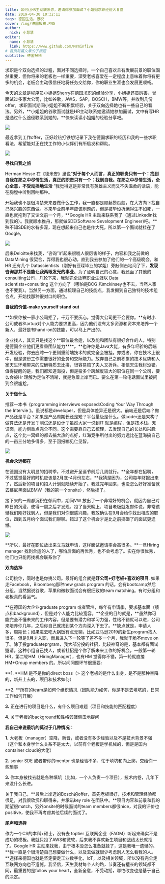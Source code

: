 ```yaml
---
title: 如何让HR主动联系你，邀请你参加面试？小姐姐求职经验大复盘
date: 2019-04-30 10:32:11
tags: 德国生活，报税
cover: /img/德国报税.PNG
author: 
  nick: 小慧慧
editor:
  name: 小慧慧
  link: https://www.github.com/Mrminfive
# 首页每篇文章的子标题
subtitle: 德国报税
---
```


求职是个双向选择的过程，面对不同选择时，一个自己喜欢且有发展前景的职位固然重要，但你将来的老板也一样重要，深受老板喜爱在一定程度上意味着你将有更多的机会，老板会主动很信任地将任务交给你，你的职业生涯也会发展更顺畅。

  

今天的文章是程序员小姐姐Sherry在德国求职的经验分享，小姐姐还蛮厉害，曾面试过多家大公司，比如谷歌，AWS，SAP，BOSCH，BMW等，并收到几份offer，求职面试期间小姐姐不断积累经验，关于双向选择她也有一些自己的看法。另外，**小姐姐的谷歌面试就是HR主动联系她邀请她参加面试，文中有写HR是通过什么途径联系到她的，**快来读读小姐姐的经验分享吧。

  

![](https://mmbiz.qpic.cn/mmbiz_png/rW3MWnUicJ7cicGnOgEBdiaYHdVoXuw9m9jnGO5NuicAdGJQVp1ibNbGKC0tD32hzteG19vYyZUcPcibYEwfCm1Qj2UQ/640?wx_fmt=png)

  

  

最近拿到工作offer，正好趁热打铁想记录下我在德国求职的经历和我的一些求职看法，希望能对正在找工作的小伙伴们有所启发和帮助。  

![](https://mmbiz.qpic.cn/mmbiz_jpg/rW3MWnUicJ7d9ry5fxfbibTI4wT3k9icYJBZgLmpL9ysaNmJKafo5RxtiaIOGt5259tiagNZRy8KzyeYiavZics4INWibA/640?wx_fmt=jpeg)  

**寻找自我之旅**

  

Herman Hesse 在《德米安》里说”**对于每个人而言，真正的职责只有一个：找到自我在那之中尽情生活，真正的职责只有一个：找到自我。在那之中尽情生活，全心全意，不受动摇地生活** ”我觉得这是非常具有英雄主义而又不失温柔的话语，能在胸膛中听到回响那种。

  

开始我也不是很清楚未来要做什么工作，我一直都是顺藤摸瓜般，在大方向下找自己感兴趣的东西做。本来毕业前半年应该刷题的，但是被毕设折磨得生不如死，一直也就拖到了交论文前一个月，**Google HR 主动来联系我了（通过Linkedin找到我的）。我就顺水推舟，那就做SDE(Software Sevelopment Engineer)吧。**殊不知SDE的水有多深，现在想起来自己也是作大死。所以第一个面试就挂在了Google。

  

![](https://mmbiz.qpic.cn/mmbiz_jpg/rW3MWnUicJ7d9ry5fxfbibTI4wT3k9icYJBPBkSp9HFml0HIfedewu4k89hiagPYiciciapMjqnDwOzoS9OibOGoUDGP6Q/640?wx_fmt=jpeg)

  

后来Deloitte来找我，“咨询”听起来很唬人很厉害的样子，内容和我之前做的DataMining 很契合，弄得我也很心动。直到我去参加了他们的一个高级晚会，和HR 还有几个 Datascientists（刚好有亚琛毕业的学姐）旁敲侧击地问了下，**发现咨询那并不是能让我两眼发光的事业**。为了证明自己的心意，我还面了其他的consulting公司，几轮下来，我就完全放弃职业生涯以 Data scientists+consulting 这个方向了（哪怕是BCG 和mckinsey也不去，当然人家也不要我）。当然另一方面，通过梳理自己的技能点，我发掘到自己独特的技术组合点，开始找那种很对口的职位。

  

**自我的价值-make yourself stand out**

  

**如果你被一家小公司拒了，千万不要灰心，觉得大公司更不会要你。**有时小公司或者Startup对个人能力要求更高，因为他们没有太多资源和资本来培养一个新人，最好是有hand-on的技能，可以马上产出的。

  

企业找人，其实只是找这个**职位最合适，以及能和团队有很好合作的人，特别是德国企业他们更看重团队能力****。**也许你是Java大佬，有多年经验的后端开发经验，你去应聘一个更侧重前端技术的就完全会被挂。亦或者，你在技术上很牛，但是这份工作需要很好的业务和交际能力。放弃自己之前积累的技术优势和人家天生环境带来的应酬特质去比拼，很容易赔了夫人又折兵。相信天生我材没错。值得提醒的是，我们都知道海投，但是投多个跨越度较大的职位在同一个公司，要么会被Hr 理解为定位不清晰，就是急着上岸而已。要么在第一轮电话面试里被问到会很尴尬。

  

**关于做什么**

  

推荐一本书《programming interviews exposed:Coding Your Way Through the Intervie 》。虽说都是developer，但是具体差异还是很大。前端还是后端？做产品还是平台？如果是产品周期长还是短？平台量级是什么。做coder还是架构？做算法还是开发？测试还是设计？虽然大家一说到IT 就是编程，但是技术栈，知识面，能力侧重点完全不同。这个需要靠自己去梳理，去发现自己的长处和兴趣点，这个比一窝蜂的都去搞大热的点好，红海竞争所付出的努力远比在蓝海搞自己的一亩三分地多得多，至于回报嘛见仁见智。

  

![](https://mmbiz.qpic.cn/mmbiz_jpg/rW3MWnUicJ7d9ry5fxfbibTI4wT3k9icYJBb5BPLUcywWIIic7R0dkZEIufhhhL4MK1Guhkb2oSiaf4v9FOibltlK0xw/640?wx_fmt=jpeg)

  

**机会永远都在**

在德国没有太明显的招聘季，不过避开圣诞节前后几周就行。**全年都在招聘，不过感觉最好的时机应该是2月底-4月份左右，**我猜是因为，公司每年财报出来了，然后新的项目和招人计划就陆续开始了。我过完年回来，也没怎么好好准备就去慕尼黑面试BMW（我的第一个onsite），然后挂了。

  

接下来的一周都沉积在郁闷中，期间VW 放出了一个非常好的机会，就因为自己对昨日的沉浸，使得一周之后才发现。投了当天晚上，项目老板就发邮件说，非常遗憾我们刚好找到人，但是我们对你很感兴趣，我敢确认在9月会给你找出相应的职位，四到五月约个面试我们聊聊。错过了这个机会才是比之前搞砸了的面试更遗憾。

  

![](https://mmbiz.qpic.cn/mmbiz_jpg/rW3MWnUicJ7d9ry5fxfbibTI4wT3k9icYJBG96aBxx8fN5pN4pWD0dZNlphUGqUNg0XCtAgQB9JHluxRuRuicrcBbQ/640?wx_fmt=jpeg)

  

**所以，最好在职位放出来立马就申请，这样面试邀请率会高很多。**一旦Hiring manager 找到合适的人了，哪怕后面的再优秀，也不会考虑了。实在你很优秀，他们也只能再找机会联系你了

  

**双向选择**

  

公司挑你，同时也是你挑公司。最好的组合就是**好公司+好老板+喜欢的项目**. 如果走Facebook，Bloomberg那种new grads program 的话，会有bootcamp然后分组。当然据说谷歌，苹果和微软面试会有很细致的team matching。有时分组和老板真的看运气。

**在德国的大企业graduate program 或者管培，每年有申请季，要求基本面（绩点和background），但是对个人能力比较宽容。**企业的目的就是，**虽然你可能完全不懂未来的工作内容，但是要有潜力和学习力强，性格不错就可以进，公司来培养你几年，之后你自己就找到某个方向深入下去了。**缺点就是，申请人多，周期长；如果进去吃大锅饭有点无聊。比如亚马逊2019的新生program找人很多，但是9月才入职，而且进入下一轮等了差不多一个月，我就干脆不move on了。除了投graduateprgram，我大部分投的社招，比较神奇的是，基本都有面试邀请。这种小组自己找人，或者社招是个你了解未来工作的好机会。一般第一轮HR，第二轮HM（HiringManager），也有HM 觉得你不错，第一轮就直接HM+Group members 的。所以问问题环节很重要:

  

**1. **HM 是不是你的direct boss（> 这个老板的是什么出身，是不是那种空降的，新升上去的，项目和技术如何）

**2. **所在的team是如何个组织情况（团队能力如何，你是不是去填坑的，日常工作如何开展）

**3\.** 正在进行的项目是什么，有什么项目难题（项目和技能的匹配程度）

**4\.** 关于老板的background和性格旁敲侧击地提问

  

**我自己来说最坑的莫过于几种情况：**

**1\.** 大老板（manager）空降，新晋，或者没有多少经验以及不是技术背景不强（这个和本身学什么关系不是太大，以前有个老板是学机械的，但是是国内container cloud的大佬）

**2\.** senior SDE 或者带你的mentor 也是经验不多，忙于填坑和向上爬，交给你一些琐事

**3\.** 你本身被找去就是各种填坑（比如，一个人负责一个项目），技术内卷，几年下来没什么长进。

关于我自己，**最后上岸选的Bosch的offer，首先老板很好，技术和管理经验都很足，对我很欣赏和聊得来，并承诺key role 在团队中。**项目内容和前景和我的期望很match，另外onsite的时候面试的team members都很nice，对我的评价也positive，使我不再考虑其他后续的面试了。

  

**尾声和选择**

  

作为一个CS的本科+硕士，没有去 toptier 互联网企业（FAGM）听起来确实不是成功的模板。我就只投了AWS和微软，后来我不喜欢新生项目和战线太长就拒了。Google HR 主动来找我，由于根本没怎么准备就挂了，这是我唯一遗憾的。**我一直是个很清楚自己想要做什么，以及去做就很少考虑别人怎么看我的人。**选择来德国也就是坚定要走工业数字化，IoT，以及相关领域，所以没有完全走互联网方向也不遗憾。我坚信，天生我材每个人的路，节奏还有擅长的领域都不同，最重要的是follow your heart，全新全意，不受动摇，哪怕改变也是基于自己的决定。